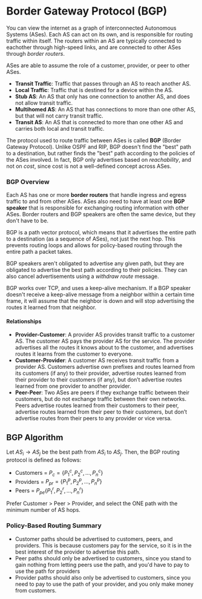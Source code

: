 # Border Gateway Protocol (BGP)

You can view the internet as a graph of interconnected Autonomous Systems (ASes). Each AS can act on its own, and is responsible for routing traffic within itself. The routers within an AS are typically connected to eachother through high-speed links, and are connected to other ASes through *border routers*.

ASes are able to assume the role of a customer, provider, or peer to other ASes.

- **Transit Traffic**: Traffic that passes through an AS to reach another AS.
- **Local Traffic**: Traffic that is destined for a device within the AS.
- **Stub AS**: An AS that only has one connection to another AS, and does not allow transit traffic.
- **Multihomed AS**: An AS that has connections to more than one other AS, but that will not carry transit traffic.
- **Transit AS**: An AS that is connected to more than one other AS and carries both local and transit traffic.

The protocol used to route traffic between ASes is called **BGP** (Border Gateway Protocol). Unlike OSPF and RIP, BGP doesn't find the "best" path to a destination, but rather finds the "best" path according to the policies of the ASes involved. In fact, BGP only advertises based on *reachability*, and not on *cost*, since cost is not a well-defined concept across ASes.


### BGP Overview

Each AS has one or more **border routers** that handle ingress and egress traffic to and from other ASes. ASes also need to have at least one **BGP speaker** that is responsible for exchanging routing information with other ASes. Border routers and BGP speakers are often the same device, but they don't have to be.

BGP is a path vector protocol, which means that it advertises the entire path to a destination (as a sequence of ASes), not just the next hop. This prevents routing loops and allows for policy-based routing through the entire path a packet takes.

BGP speakers aren't obligated to advertise any given path, but they are obligated to advertise the best path according to their policies. They can also cancel advertisements using a *withdraw route* message.

BGP works over TCP, and uses a keep-alive mechanism. If a BGP speaker doesn't receive a keep-alive message from a neighbor within a certain time frame, it will assume that the neighbor is down and will stop advertising the routes it learned from that neighbor.

#### Relationships

- **Provider-Customer**: A provider AS provides transit traffic to a customer AS. The customer AS pays the provider AS for the service. The provider advertises all the routes it knows about to the customer, and advertises routes it learns from the customer to everyone.
- **Customer-Provider**: A customer AS receives transit traffic from a provider AS. Customers advertise own prefixes and routes learned from its customers (if any) to their provider, advertise routes learned from their provider to their customers (if any), but don’t advertise routes learned from one provider to another provider.
- **Peer-Peer**: Two ASes are peers if they exchange traffic between their customers, but do not exchange traffic between their own networks. Peers advertise routes learned from their customers to their peer, advertise routes learned from their peer to their customers, but don’t advertise routes from their peers to any provider or vice versa.

## BGP Algorithm

Let $AS_i \to AS_j$ be the best path from $AS_i$ to $AS_j$. Then, the BGP routing protocol is defined as follows:

- Customers = $P_c = \{P_1^{c}, P_2^{c}, \ldots, P_n^{c}\}$
- Providers = $P_{pr} = \{P_1^{p}, P_2^{p}, \ldots, P_n^{p}\}$
- Peers = $P_{pe}\{P_1^{r}, P_2^{r}, \ldots, P_n^{r}\}$

Prefer Customer > Peer > Provider, and select the ONE path with the minimum number of AS hops.

### Policy-Based Routing Summary

- Customer paths should be advertised to customers, peers, and providers. This is because customers pay for the service, so it is in the best interest of the provider to advertise this path.
- Peer paths should only be advertised to customers, since you stand to gain nothing from letting peers use the path, and you'd have to pay to use the path for providers
- Provider paths should also only be advertised to customers, since you need to pay to use the path of your provider, and you only make money from customers.